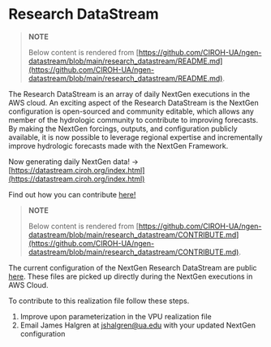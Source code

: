 # Research DataStream

> **NOTE**
>
>  Below content is rendered from [https://github.com/CIROH-UA/ngen-datastream/blob/main/research_datastream/README.md](https://github.com/CIROH-UA/ngen-datastream/blob/main/research_datastream/README.md).

The Research DataStream is an array of daily NextGen executions in the AWS cloud. An exciting aspect of the Research DataStream is the NextGen configuration is open-sourced and community editable, which allows any member of the hydrologic community to contribute to improving forecasts. By making the NextGen forcings, outputs, and configuration publicly available, it is now possible to leverage regional expertise and incrementally improve hydrologic forecasts made with the NextGen Framework.

Now generating daily NextGen data! -> [https://datastream.ciroh.org/index.html](https://datastream.ciroh.org/index.html)

Find out how you can contribute [here!](https://github.com/CIROH-UA/ngen-datastream/blob/main/research_datastream/CONTRIBUTE.md)

> **NOTE**
>
>  Below content is rendered from [https://github.com/CIROH-UA/ngen-datastream/blob/main/research_datastream/CONTRIBUTE.md](https://github.com/CIROH-UA/ngen-datastream/blob/main/research_datastream/CONTRIBUTE.md).

The current configuration of the NextGen Research DataStream are public [here](https://datastream.ciroh.org/index.html#realizations/). These files are picked up directly during the NextGen executions in AWS Cloud.

To contribute to this realization file follow these steps.

1. Improve upon parameterization in the VPU realization file
2. Email James Halgren at [jshalgren@ua.edu](mailto:jshalgren@ua.edu) with your updated NextGen configuration